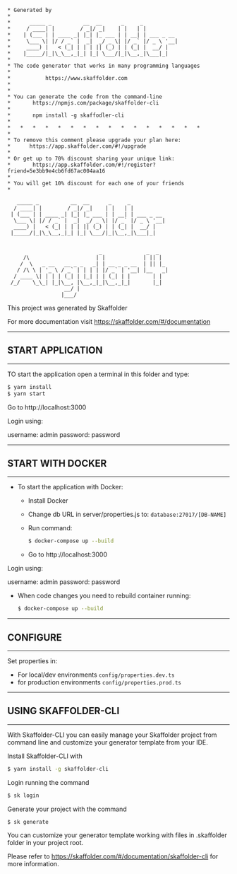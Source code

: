 ``` 
* Generated by
* 
*      _____ _          __  __      _     _
*     / ____| |        / _|/ _|    | |   | |
*    | (___ | | ____ _| |_| |_ ___ | | __| | ___ _ __
*     \___ \| |/ / _` |  _|  _/ _ \| |/ _` |/ _ \ '__|
*     ____) |   < (_| | | | || (_) | | (_| |  __/ |
*    |_____/|_|\_\__,_|_| |_| \___/|_|\__,_|\___|_|
*
* The code generator that works in many programming languages
*
*			https://www.skaffolder.com
*
*
* You can generate the code from the command-line
*       https://npmjs.com/package/skaffolder-cli
*
*       npm install -g skaffodler-cli
*
*   *   *   *   *   *   *   *   *   *   *   *   *   *   *   *
*
* To remove this comment please upgrade your plan here: 
*      https://app.skaffolder.com/#!/upgrade
*
* Or get up to 70% discount sharing your unique link:
*       https://app.skaffolder.com/#!/register?friend=5e3bb9e4cb6fd67ac004aa16
*
* You will get 10% discount for each one of your friends
* 
```


```
   _____ _          __  __      _     _           
  / ____| |        / _|/ _|    | |   | |          
 | (___ | | ____ _| |_| |_ ___ | | __| | ___ _ __ 
  \___ \| |/ / _` |  _|  _/ _ \| |/ _` |/ _ \ '__|
  ____) |   < (_| | | | || (_) | | (_| |  __/ |   
 |_____/|_|\_\__,_|_| |_| \___/|_|\__,_|\___|_| 


                             _              _  _   
     /\                     | |            | || |  
    /  \   _ __   __ _ _   _| | __ _ _ __  | || |_ 
   / /\ \ | '_ \ / _` | | | | |/ _` | '__| |__   _|
  / ____ \| | | | (_| | |_| | | (_| | |       | |  
 /_/    \_\_| |_|\__, |\__,_|_|\__,_|_|       |_|  
                  __/ |                            
                 |___/                             
```

This project was generated by Skaffolder

For more documentation visit https://skaffolder.com/#/documentation


--------------
## START APPLICATION
--------------

TO start the application open a terminal in this folder and type:

``` bash
$ yarn install
$ yarn start
```

Go to http://localhost:3000

Login using:

username:   admin
password:   password

--------------
## START WITH DOCKER
--------------

* To start the application with Docker:

   * Install Docker

   * Change db URL in server/properties.js to: `database:27017/[DB-NAME]`

   * Run command:
      ``` bash
      $ docker-compose up --build
      ```

   * Go to http://localhost:3000

Login using:

username:   admin
password:   password

* When code changes you need to rebuild container running:
   ``` bash
   $ docker-compose up --build
   ```

--------------
## CONFIGURE
--------------

Set properties in:
* For local/dev environments `config/properties.dev.ts`
* for production environments `config/properties.prod.ts`

--------------
## USING SKAFFOLDER-CLI
--------------

With Skaffolder-CLI you can easily manage your Skaffolder project from command line and customize your generator template from your IDE.

Install Skaffolder-CLI with
``` bash
$ yarn install -g skaffolder-cli
```

Login running the command
``` bash
$ sk login
```

Generate your project with the command
``` bash
$ sk generate
```

You can customize your generator template working with files in .skaffolder folder in your project root.

Please refer to https://skaffolder.com/#/documentation/skaffolder-cli for more information.

